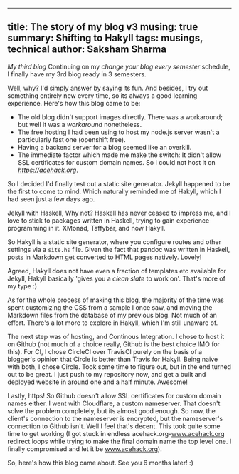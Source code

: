 -------
title: The story of my blog v3
musing: true
summary: Shifting to Hakyll
tags: musings, technical
author: Saksham Sharma
-------

*My third blog*
Continuing on my *change your blog every semester* schedule, I finally have my 3rd blog ready in 3 semesters.

Well, why? I'd simply answer by saying its fun. And besides, I try out something entirely new every time, so its always a good learning experience. Here's how this blog came to be:

- The old blog didn't support images directly. There was a workaround; but well it was a *workaround* nonetheless.
- The free hosting I had been using to host my node.js server wasn't a particularly fast one (openshift free).
- Having a backend server for a blog seemed like an overkill.
- The immediate factor which made me make the switch: It didn't allow SSL certificates for custom domain names. So I could not host it on *https://acehack.org*.

So I decided I'd finally test out a static site generator. Jekyll happened to be the first to come to mind. Which naturally reminded me of Hakyll, which I had seen just a few days ago.

Jekyll with Haskell, Why not? Haskell has never ceased to impress me, and I love to stick to packages written in Haskell, trying to gain experience programming in it. XMonad, Taffybar, and now Hakyll.

So Hakyll is a static site generator, where you configure routes and other settings via a `site.hs` file. Given the fact that pandoc was written in Haskell, posts in Markdown get converted to HTML pages natively. Lovely!

Agreed, Hakyll does not have even a fraction of templates etc available for Jekyll, Hakyll basically 'gives you a *clean slate* to work on'. That's more of my type :)

As for the whole process of making this blog, the majority of the time was spent customizing the CSS from a sample I once saw, and moving the Markdown files from the database of my previous blog. Not much of an effort.
There's a lot more to explore in Hakyll, which I'm still unaware of.

The next step was of hosting, and Continous Integration. I chose to host it on Github (not much of a choice really, Github is the best choice IMO for this). For CI, I chose CircleCI over TravisCI purely on the basis of a blogger's opinion that Circle is better than Travis for Hakyll. Being naive with both, I chose Circle. Took some time to figure out, but in the end turned out to be great. I just push to my repository now, and get a built and deployed website in around one and a half minute. Awesome!

Lastly, https! So Github doesn't allow SSL certificates for custom domain names either. I went with Cloudflare, a custom nameserver. That doesn't solve the problem completely, but its almost good enough. So now, the client's connection to the nameserver is encrypted, but the nameserver's connection to Github isn't. Well I feel that's decent. This took quite some time to get working (I got stuck in endless acehack.org-www.acehack.org redirect loops while trying to make the final domain name the top level one. I finally compromised and let it be www.acehack.org).

So, here's how this blog came about. See you 6 months later! :)
